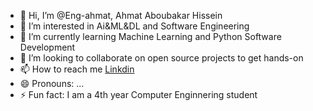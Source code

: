 - 👋 Hi, I’m @Eng-ahmat, Ahmat Aboubakar Hissein
- 👀 I’m interested in Ai&ML&DL and Software Engineering 
- 🌱 I’m currently learning Machine Learning and Python Software Development
- 💞️ I’m looking to collaborate on open source projects to get hands-on 
- 📫 How to reach me [Linkdin](www.linkedin.com/in/eng-ahmat-td)
- 😄 Pronouns: ...
- ⚡ Fun fact: I am a 4th year Computer Enginnering student 

<!---
Eng-ahmat/Eng-ahmat is a ✨ special ✨ repository because its `README.md` (this file) appears on your GitHub profile.
You can click the Preview link to take a look at your changes.
--->
